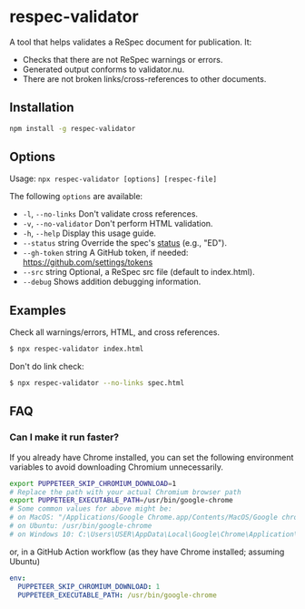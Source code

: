 # respec-validator
A tool that helps validates a ReSpec document for publication. It:

 * Checks that there are not ReSpec warnings or errors.
 * Generated output conforms to validator.nu.
 * There are not broken links/cross-references to other documents.

## Installation

```Bash
npm install -g respec-validator 
```

## Options

Usage: `npx respec-validator [options] [respec-file]`

The following `options` are available:

  * `-l`, `--no-links`        Don't validate cross references.
  * `-v`, `--no-validator`    Don't perform HTML validation.
  * `-h`, `--help`            Display this usage guide.
  * `--status` string       Override the spec's [status](https://github.com/w3c/respec/wiki/specStatus) (e.g., "ED").
  * `--gh-token` string     A GitHub token, if needed: https://github.com/settings/tokens
  * `--src` string          Optional, a ReSpec src file (default to index.html).
  * `--debug`               Shows addition debugging information.

## Examples

Check all warnings/errors, HTML, and cross references.

```Bash
$ npx respec-validator index.html
```

Don't do link check:

```Bash
$ npx respec-validator --no-links spec.html
```

## FAQ

### Can I make it run faster?

If you already have Chrome installed, you can set the following environment variables to avoid downloading Chromium unnecessarily.

``` bash
export PUPPETEER_SKIP_CHROMIUM_DOWNLOAD=1
# Replace the path with your actual Chromium browser path
export PUPPETEER_EXECUTABLE_PATH=/usr/bin/google-chrome
# Some common values for above might be:
# on MacOS: "/Applications/Google Chrome.app/Contents/MacOS/Google chrome"
# on Ubuntu: /usr/bin/google-chrome
# on Windows 10: C:\Users\USER\AppData\Local\Google\Chrome\Application\chome.exe
```

or, in a GitHub Action workflow (as they have Chrome installed; assuming Ubuntu)
``` yaml
env:
  PUPPETEER_SKIP_CHROMIUM_DOWNLOAD: 1
  PUPPETEER_EXECUTABLE_PATH: /usr/bin/google-chrome
```
